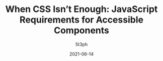 ---
author: 5t3ph
date: 2021-06-14
publisher: smashingmag
tags:
  - css
  - javascript
  - accessibility
target_url: https://www.smashingmagazine.com/2021/06/css-javascript-requirements-accessible-components/
title: "When CSS Isn’t Enough: JavaScript Requirements for Accessible Components"
---